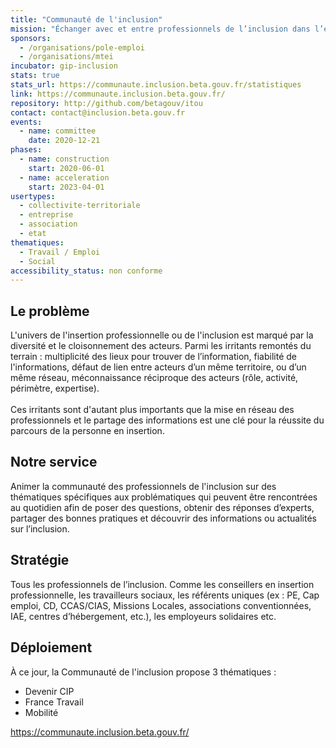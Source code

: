 ```yaml
---
title: "Communauté de l'inclusion"
mission: "Échanger avec et entre professionnels de l’inclusion dans l’emploi"
sponsors:
  - /organisations/pole-emploi
  - /organisations/mtei
incubator: gip-inclusion
stats: true
stats_url: https://communaute.inclusion.beta.gouv.fr/statistiques
link: https://communaute.inclusion.beta.gouv.fr/
repository: http://github.com/betagouv/itou
contact: contact@inclusion.beta.gouv.fr
events:
  - name: committee
    date: 2020-12-21
phases:
  - name: construction
    start: 2020-06-01
  - name: acceleration
    start: 2023-04-01
usertypes:
  - collectivite-territoriale
  - entreprise
  - association
  - etat
thematiques:
  - Travail / Emploi
  - Social
accessibility_status: non conforme
---
```


## Le problème

L'univers de l'insertion professionnelle ou de l'inclusion est marqué par la diversité et le cloisonnement des acteurs. Parmi les irritants remontés du terrain : multiplicité des lieux pour trouver de l’information, fiabilité de l'informations, défaut de lien entre acteurs d’un même territoire, ou d’un même réseau, méconnaissance réciproque des acteurs (rôle, activité, périmètre, expertise).\
\
Ces irritants sont d'autant plus importants que la mise en réseau des professionnels et le partage des informations est une clé pour la réussite du parcours de la personne en insertion.

## Notre service

A﻿nimer la communauté des professionnels de l'inclusion sur des thématiques spécifiques aux problématiques qui peuvent être rencontrées au quotidien afin de poser des questions, obtenir des réponses d’experts, partager des bonnes pratiques et découvrir des informations ou actualités sur l’inclusion.

## Stratégie

Tous les professionnels de l’inclusion. Comme les conseillers en insertion professionnelle, les travailleurs sociaux, les référents uniques (ex : PE, Cap emploi, CD, CCAS/CIAS, Missions Locales, associations conventionnées, IAE, centres d’hébergement, etc.), les employeurs solidaires etc.

## Déploiement

À ce jour, la Communauté de l'inclusion propose 3 thématiques :

- Devenir CIP
- France Travail
- M﻿obilité

https://communaute.inclusion.beta.gouv.fr/
